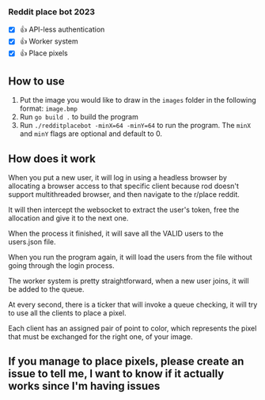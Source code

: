 ### Reddit place bot 2023

- [x] 👍 API-less authentication
- [x] 👍 Worker system
- [x] 👍 Place pixels

## How to use
1. Put the image you would like to draw in the `images` folder in the following format: `image.bmp`
2. Run `go build .` to build the program
3. Run `./redditplacebot -minX=64 -minY=64` to run the program. The `minX` and `minY` flags are optional and default to 0.

## How does it work
When you put a new user, it will log in using a headless browser by allocating a browser access to that specific client because rod doesn't support multithreaded browser, and then navigate to the r/place reddit.

It will then intercept the websocket to extract the user's token, free the allocation and give it to the next one.

When the process it finished, it will save all the VALID users to the users.json file.

When you run the program again, it will load the users from the file without going through the login process.

The worker system is pretty straightforward, when a new user joins, it will be added to the queue.

At every second, there is a ticker that will invoke a queue checking, it will try to use all the clients to place a pixel.

Each client has an assigned pair of point to color, which represents the pixel that must be exchanged for the right one, of your image.

## If you manage to place pixels, please create an issue to tell me, I want to know if it actually works since I'm having issues
